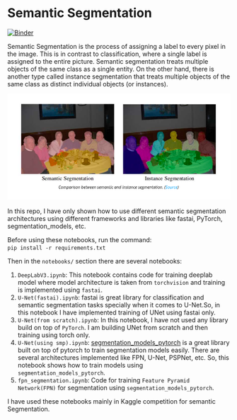 # Semantic Segmentation
[![Binder](https://mybinder.org/badge.svg)](https://mybinder.org/v2/gh/adityak2920/semantic-segmentation/c7245c6ba024982aec0bb54aebdb059ecdf21da0)

  Semantic Segmentation is the process of assigning a label to every pixel in the image. This is in contrast to classification, where a single label is assigned to the entire picture. Semantic segmentation treats multiple objects of the same class as a single entity. On the other hand, there is another type called instance segmentation that treats multiple objects of the same class as distinct individual objects (or instances).
  
![](imgs/sem_ins.png)
  
In this repo, I have only shown how to use different semantic segmentation architectures using different frameworks and libraries like fastai, PyTorch, segmentation_models, etc.

Before using these notebooks, run the command:                                                                                 
    ```pip install -r requirements.txt```
   
Then in the ```notebooks/``` section there are several notebooks:
  1. ```DeepLabV3.ipynb```: This notebook contains code for training deeplab model where model architecture is taken from ```torchvision``` and training is implemented using ```fastai```.
  2. ```U-Net(fastai).ipynb```: fastai is great library for classification and semantic segmentation tasks specially when it comes to U-Net.So, in this notebook I have implemented training of UNet using fastai only.
  3. ```U-Net(from scratch).ipynb```: In this notebook, I have not used any library build on top of ```PyTorch```. I am building UNet from scratch and then training using torch only.
  4. ```U-Net(using smp).ipynb```: [segmentation_models_pytorch](https://github.com/qubvel/segmentation_models.pytorch) is a great library built on top of pytorch to train segmentation models easily. There are several architectures implemented like FPN, U-Net, PSPNet, etc. So, this notebook shows how to train models using ```segmentation_models_pytorch```.
  5. ```fpn_segmentation.ipynb```: Code for training ```Feature Pyramid Network(FPN)``` for segmentation using ```segmentation_models_pytorch```.
  
  
I have used these notebooks mainly in Kaggle competition for semantic Segmentation.
